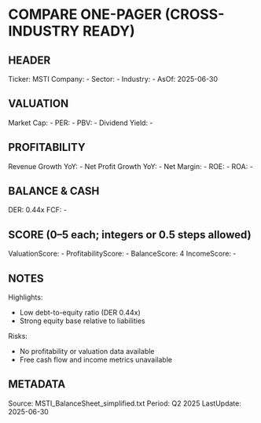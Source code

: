 # COMPARE ONE-PAGER (CROSS-INDUSTRY READY)

## HEADER
Ticker: MSTI
Company: -
Sector: -
Industry: -
AsOf: 2025-06-30

## VALUATION
Market Cap: -
PER: -
PBV: -
Dividend Yield: -

## PROFITABILITY
Revenue Growth YoY: -
Net Profit Growth YoY: -
Net Margin: -
ROE: -
ROA: -

## BALANCE & CASH
DER: 0.44x
FCF: -

## SCORE (0–5 each; integers or 0.5 steps allowed)
ValuationScore: -
ProfitabilityScore: -
BalanceScore: 4
IncomeScore: -

## NOTES
Highlights:
- Low debt-to-equity ratio (DER 0.44x)
- Strong equity base relative to liabilities

Risks:
- No profitability or valuation data available
- Free cash flow and income metrics unavailable

## METADATA
Source: MSTI_BalanceSheet_simplified.txt
Period: Q2 2025
LastUpdate: 2025-06-30